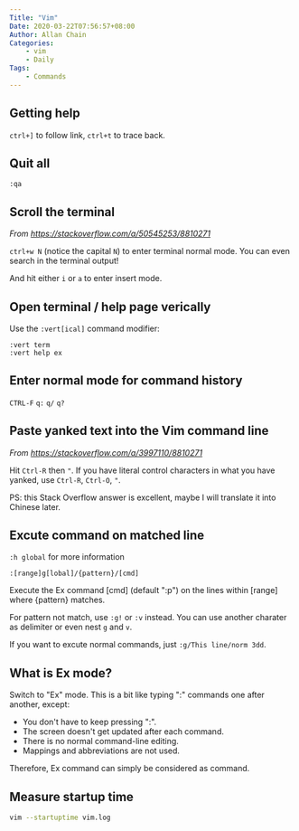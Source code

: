 ```yaml
---
Title: "Vim"
Date: 2020-03-22T07:56:57+08:00
Author: Allan Chain
Categories:
    - vim
    - Daily
Tags:
    - Commands
---
```


## Getting help

`ctrl+]` to follow link, `ctrl+t` to trace back.

## Quit all
```vim
:qa
```
## Scroll the terminal
*From <https://stackoverflow.com/a/50545253/8810271>*

`ctrl+w N` (notice the capital `N`) to enter terminal normal mode. You can even search in the terminal output!

And hit either `i` or `a` to enter insert mode.

## Open terminal / help page verically

Use the `:vert[ical]` command modifier:

```vim
:vert term
:vert help ex
```
## Enter normal mode for command history
`CTRL-F` `q:` `q/` `q?`

## Paste yanked text into the Vim command line
*From <https://stackoverflow.com/a/3997110/8810271>*

Hit `Ctrl-R` then `"`. If you have literal control characters in what you have yanked, use `Ctrl-R`, `Ctrl-O`, `"`.

PS: this Stack Overflow answer is excellent, maybe I will translate it into Chinese later.

## Excute command on matched line

`:h global` for more information
```
:[range]g[lobal]/{pattern}/[cmd]
```
Execute the Ex command [cmd] (default ":p") on the lines within [range] where {pattern} matches.

For pattern not match, use `:g!` or `:v` instead. You can use another charater as delimiter or even nest `g` and `v`.

If you want to excute normal commands, just `:g/This line/norm 3dd`.

## What is Ex mode?

Switch to "Ex" mode.  This is a bit like typing ":" commands one after another, except:

- You don't have to keep pressing ":".
- The screen doesn't get updated after each command.
- There is no normal command-line editing.
- Mappings and abbreviations are not used.

Therefore, Ex command can simply be considered as command.

## Measure startup time
```bash
vim --startuptime vim.log
```
